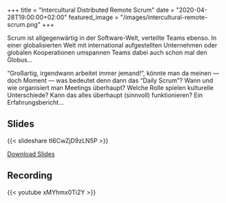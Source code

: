 +++
title = "Intercultural Distributed Remote Scrum"
date = "2020-04-28T19:00:00+02:00"
featured_image = "/images/intercultural-remote-scrum.png"
+++

Scrum ist allgegenwärtig in der Software-Welt, verteilte Teams ebenso. In einer globalisierten Welt mit international aufgestellten Unternehmen oder globalen Kooperationen umspannen Teams dabei auch schon mal den Globus…

“Großartig, irgendwann arbeitet immer jemand!“, könnte man da meinen — doch Moment — was bedeutet denn dann das “Daily Scrum”?
Wann und wie organisiert man Meetings überhaupt? Welche Rolle spielen kulturelle Unterschiede? Kann das alles überhaupt (sinnvoll) funktionieren? Ein Erfahrungsbericht...

## Slides

{{< slideshare tI6CwZjD9zLN5P >}}

[Download Slides](/slides/2020-04-28_worldwide-scrum.pdf)

## Recording

{{< youtube xMYhmx0Ti2Y >}}
